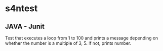 # s4ntest

## JAVA - Junit

Test that executes a loop from 1 to 100 and prints a message depending on whether the number
is a multiple of 3, 5. If not, prints number.
